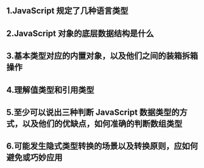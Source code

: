 ## 1.JavaScript 规定了几种语言类型

## 2.JavaScript 对象的底层数据结构是什么

## 3.基本类型对应的内置对象，以及他们之间的装箱拆箱操作

## 4.理解值类型和引用类型

## 5.至少可以说出三种判断 JavaScript 数据类型的方式，以及他们的优缺点，如何准确的判断数组类型

## 6.可能发生隐式类型转换的场景以及转换原则，应如何避免或巧妙应用
